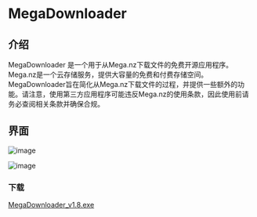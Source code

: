# MegaDownloader

## 介绍

MegaDownloader 是一个用于从Mega.nz下载文件的免费开源应用程序。Mega.nz是一个云存储服务，提供大容量的免费和付费存储空间。MegaDownloader旨在简化从Mega.nz下载文件的过程，并提供一些额外的功能。请注意，使用第三方应用程序可能违反Mega.nz的使用条款，因此使用前请务必查阅相关条款并确保合规。

## 界面

![image](https://github.com/user-attachments/assets/c31250f8-4ee4-4541-a9ed-f6aff7c90800)

![image](https://github.com/user-attachments/assets/b763dacb-737b-4a52-ac18-912813c4bf7b)

### 下载

[MegaDownloader\_v1.8.exe](https://htfl.net/nVgviPj)

<!-- ##{"timestamp":1704893242}## -->